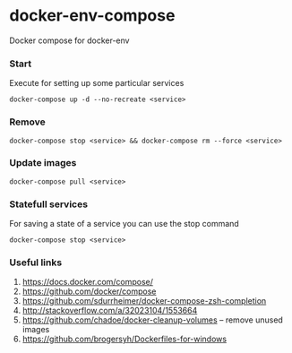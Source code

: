 # docker-env-compose
Docker compose for docker-env

### Start
Execute for setting up some particular services

```
docker-compose up -d --no-recreate <service>
```

### Remove
```
docker-compose stop <service> && docker-compose rm --force <service>
```

### Update images
```
docker-compose pull <service>
```

### Statefull services
For saving a state of a service you can use the stop command

```
docker-compose stop <service>
```

### Useful links
1. https://docs.docker.com/compose/
2. https://github.com/docker/compose
3. https://github.com/sdurrheimer/docker-compose-zsh-completion
4. http://stackoverflow.com/a/32023104/1553664
5. https://github.com/chadoe/docker-cleanup-volumes – remove unused images
6. https://github.com/brogersyh/Dockerfiles-for-windows
